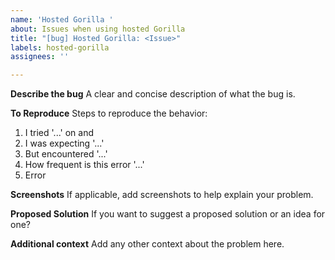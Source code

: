 ```yaml
---
name: 'Hosted Gorilla '
about: Issues when using hosted Gorilla
title: "[bug] Hosted Gorilla: <Issue>"
labels: hosted-gorilla
assignees: ''

---
```


**Describe the bug**
A clear and concise description of what the bug is.

**To Reproduce**
Steps to reproduce the behavior:
1. I tried '...' on <data> and <time>
2. I was expecting '...'
3. But encountered '...'
4. How frequent is this error '...'
5. Error

**Screenshots**
If applicable, add screenshots to help explain your problem.

**Proposed Solution**
If you want to suggest a proposed solution or an idea for one?

**Additional context**
Add any other context about the problem here.
